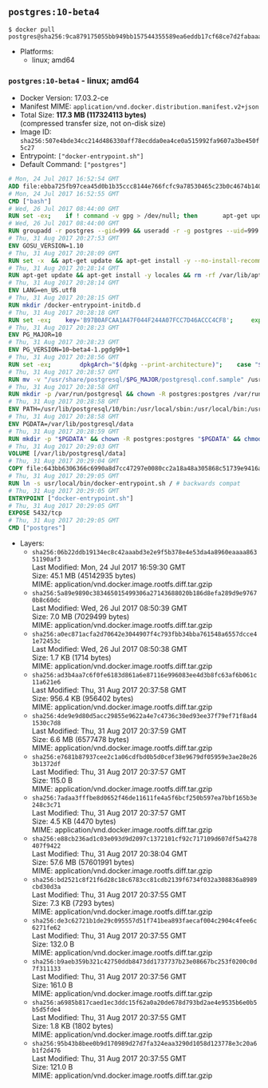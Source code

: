 ## `postgres:10-beta4`

```console
$ docker pull postgres@sha256:9ca879175055bb949bb157544355589ea6eddb17cf68ce7d2fabaaab022b82ab
```

-	Platforms:
	-	linux; amd64

### `postgres:10-beta4` - linux; amd64

-	Docker Version: 17.03.2-ce
-	Manifest MIME: `application/vnd.docker.distribution.manifest.v2+json`
-	Total Size: **117.3 MB (117324113 bytes)**  
	(compressed transfer size, not on-disk size)
-	Image ID: `sha256:507e4bde34cc214d486330aff78ecdda0ea4ce0a515992fa9607a3be450f5c27`
-	Entrypoint: `["docker-entrypoint.sh"]`
-	Default Command: `["postgres"]`

```dockerfile
# Mon, 24 Jul 2017 16:52:54 GMT
ADD file:ebba725fb97cea45d0b1b35ccc8144e766fcfc9a78530465c23b0c4674b14042 in / 
# Mon, 24 Jul 2017 16:52:55 GMT
CMD ["bash"]
# Wed, 26 Jul 2017 08:44:00 GMT
RUN set -ex; 	if ! command -v gpg > /dev/null; then 		apt-get update; 		apt-get install -y --no-install-recommends 			gnupg2 			dirmngr 		; 		rm -rf /var/lib/apt/lists/*; 	fi
# Wed, 26 Jul 2017 08:44:00 GMT
RUN groupadd -r postgres --gid=999 && useradd -r -g postgres --uid=999 postgres
# Thu, 31 Aug 2017 20:27:53 GMT
ENV GOSU_VERSION=1.10
# Thu, 31 Aug 2017 20:28:09 GMT
RUN set -x 	&& apt-get update && apt-get install -y --no-install-recommends ca-certificates wget && rm -rf /var/lib/apt/lists/* 	&& wget -O /usr/local/bin/gosu "https://github.com/tianon/gosu/releases/download/$GOSU_VERSION/gosu-$(dpkg --print-architecture)" 	&& wget -O /usr/local/bin/gosu.asc "https://github.com/tianon/gosu/releases/download/$GOSU_VERSION/gosu-$(dpkg --print-architecture).asc" 	&& export GNUPGHOME="$(mktemp -d)" 	&& gpg --keyserver ha.pool.sks-keyservers.net --recv-keys B42F6819007F00F88E364FD4036A9C25BF357DD4 	&& gpg --batch --verify /usr/local/bin/gosu.asc /usr/local/bin/gosu 	&& rm -rf "$GNUPGHOME" /usr/local/bin/gosu.asc 	&& chmod +x /usr/local/bin/gosu 	&& gosu nobody true 	&& apt-get purge -y --auto-remove ca-certificates wget
# Thu, 31 Aug 2017 20:28:14 GMT
RUN apt-get update && apt-get install -y locales && rm -rf /var/lib/apt/lists/* 	&& localedef -i en_US -c -f UTF-8 -A /usr/share/locale/locale.alias en_US.UTF-8
# Thu, 31 Aug 2017 20:28:14 GMT
ENV LANG=en_US.utf8
# Thu, 31 Aug 2017 20:28:15 GMT
RUN mkdir /docker-entrypoint-initdb.d
# Thu, 31 Aug 2017 20:28:18 GMT
RUN set -ex; 	key='B97B0AFCAA1A47F044F244A07FCC7D46ACCC4CF8'; 	export GNUPGHOME="$(mktemp -d)"; 	gpg --keyserver ha.pool.sks-keyservers.net --recv-keys "$key"; 	gpg --export "$key" > /etc/apt/trusted.gpg.d/postgres.gpg; 	rm -rf "$GNUPGHOME"; 	apt-key list
# Thu, 31 Aug 2017 20:28:23 GMT
ENV PG_MAJOR=10
# Thu, 31 Aug 2017 20:28:23 GMT
ENV PG_VERSION=10~beta4-1.pgdg90+1
# Thu, 31 Aug 2017 20:28:56 GMT
RUN set -ex; 		dpkgArch="$(dpkg --print-architecture)"; 	case "$dpkgArch" in 		amd64|i386|ppc64el) 			echo "deb http://apt.postgresql.org/pub/repos/apt/ stretch-pgdg main $PG_MAJOR" > /etc/apt/sources.list.d/pgdg.list; 			apt-get update; 			;; 		*) 			echo "deb-src http://apt.postgresql.org/pub/repos/apt/ stretch-pgdg main $PG_MAJOR" > /etc/apt/sources.list.d/pgdg.list; 						tempDir="$(mktemp -d)"; 			cd "$tempDir"; 						savedAptMark="$(apt-mark showmanual)"; 						apt-get update; 			apt-get build-dep -y 				postgresql-common pgdg-keyring 				"postgresql-$PG_MAJOR=$PG_VERSION" 			; 			DEB_BUILD_OPTIONS="nocheck parallel=$(nproc)" 				apt-get source --compile 					postgresql-common pgdg-keyring 					"postgresql-$PG_MAJOR=$PG_VERSION" 			; 						apt-mark showmanual | xargs apt-mark auto > /dev/null; 			apt-mark manual $savedAptMark; 						ls -lAFh; 			dpkg-scanpackages . > Packages; 			grep '^Package: ' Packages; 			echo "deb [ trusted=yes ] file://$tempDir ./" > /etc/apt/sources.list.d/temp.list; 			apt-get -o Acquire::GzipIndexes=false update; 			;; 	esac; 		apt-get install -y postgresql-common; 	sed -ri 's/#(create_main_cluster) .*$/\1 = false/' /etc/postgresql-common/createcluster.conf; 	apt-get install -y 		"postgresql-$PG_MAJOR=$PG_VERSION" 	; 		rm -rf /var/lib/apt/lists/*; 		if [ -n "$tempDir" ]; then 		apt-get purge -y --auto-remove; 		rm -rf "$tempDir" /etc/apt/sources.list.d/temp.list; 	fi
# Thu, 31 Aug 2017 20:28:57 GMT
RUN mv -v "/usr/share/postgresql/$PG_MAJOR/postgresql.conf.sample" /usr/share/postgresql/ 	&& ln -sv ../postgresql.conf.sample "/usr/share/postgresql/$PG_MAJOR/" 	&& sed -ri "s!^#?(listen_addresses)\s*=\s*\S+.*!\1 = '*'!" /usr/share/postgresql/postgresql.conf.sample
# Thu, 31 Aug 2017 20:28:58 GMT
RUN mkdir -p /var/run/postgresql && chown -R postgres:postgres /var/run/postgresql && chmod 2777 /var/run/postgresql
# Thu, 31 Aug 2017 20:28:58 GMT
ENV PATH=/usr/lib/postgresql/10/bin:/usr/local/sbin:/usr/local/bin:/usr/sbin:/usr/bin:/sbin:/bin
# Thu, 31 Aug 2017 20:28:58 GMT
ENV PGDATA=/var/lib/postgresql/data
# Thu, 31 Aug 2017 20:28:59 GMT
RUN mkdir -p "$PGDATA" && chown -R postgres:postgres "$PGDATA" && chmod 777 "$PGDATA" # this 777 will be replaced by 700 at runtime (allows semi-arbitrary "--user" values)
# Thu, 31 Aug 2017 20:29:03 GMT
VOLUME [/var/lib/postgresql/data]
# Thu, 31 Aug 2017 20:29:04 GMT
COPY file:643bb6306366c6990a8d7cc47297e0080cc2a18a48a305868c51739e9416a044 in /usr/local/bin/ 
# Thu, 31 Aug 2017 20:29:05 GMT
RUN ln -s usr/local/bin/docker-entrypoint.sh / # backwards compat
# Thu, 31 Aug 2017 20:29:05 GMT
ENTRYPOINT ["docker-entrypoint.sh"]
# Thu, 31 Aug 2017 20:29:05 GMT
EXPOSE 5432/tcp
# Thu, 31 Aug 2017 20:29:05 GMT
CMD ["postgres"]
```

-	Layers:
	-	`sha256:06b22ddb19134ec8c42aaabd3e2e9f5b378e4e53da4a8960eaaaa86351190af3`  
		Last Modified: Mon, 24 Jul 2017 16:59:30 GMT  
		Size: 45.1 MB (45142935 bytes)  
		MIME: application/vnd.docker.image.rootfs.diff.tar.gzip
	-	`sha256:5a89e9890c383465015499306a27143688020b186d8efa289d9e97670b8c60dc`  
		Last Modified: Wed, 26 Jul 2017 08:50:39 GMT  
		Size: 7.0 MB (7029499 bytes)  
		MIME: application/vnd.docker.image.rootfs.diff.tar.gzip
	-	`sha256:a0ec871acfa2d70642e3044907f4c793fbb34bba761548a6557dcce41e72453c`  
		Last Modified: Wed, 26 Jul 2017 08:50:38 GMT  
		Size: 1.7 KB (1714 bytes)  
		MIME: application/vnd.docker.image.rootfs.diff.tar.gzip
	-	`sha256:ad3b4aa7c6f0fe6183d861a6e87116e996083ee4d3b8fc63af6b061c11a621e6`  
		Last Modified: Thu, 31 Aug 2017 20:37:58 GMT  
		Size: 956.4 KB (956402 bytes)  
		MIME: application/vnd.docker.image.rootfs.diff.tar.gzip
	-	`sha256:4de9e9d80d5acc29855e9622a4e7c4736c30ed93ee37f79ef71f8ad41530c7d8`  
		Last Modified: Thu, 31 Aug 2017 20:37:59 GMT  
		Size: 6.6 MB (6577478 bytes)  
		MIME: application/vnd.docker.image.rootfs.diff.tar.gzip
	-	`sha256:e7681b87937cee2c1a06cdfbd0b5d0cef38e9679df05959e3ae28e263b1372df`  
		Last Modified: Thu, 31 Aug 2017 20:37:57 GMT  
		Size: 115.0 B  
		MIME: application/vnd.docker.image.rootfs.diff.tar.gzip
	-	`sha256:7adaa3fffbe8d0652f46de11611fe4a5f6bcf250b597ea7bbf165b3e248c3c71`  
		Last Modified: Thu, 31 Aug 2017 20:37:57 GMT  
		Size: 4.5 KB (4470 bytes)  
		MIME: application/vnd.docker.image.rootfs.diff.tar.gzip
	-	`sha256:e88cb236ad1c03e093d9d2097c1372101cf92c717109d607df5a4278407f9422`  
		Last Modified: Thu, 31 Aug 2017 20:38:04 GMT  
		Size: 57.6 MB (57601991 bytes)  
		MIME: application/vnd.docker.image.rootfs.diff.tar.gzip
	-	`sha256:bd2521c8f21f6d28c18c6783cc81cdb2139f6734f032a308836a8989cbd30d3a`  
		Last Modified: Thu, 31 Aug 2017 20:37:55 GMT  
		Size: 7.3 KB (7293 bytes)  
		MIME: application/vnd.docker.image.rootfs.diff.tar.gzip
	-	`sha256:de3c62721b1de29c095557d51f741bea893faecaf004c2904c4fee6c6271fe62`  
		Last Modified: Thu, 31 Aug 2017 20:37:55 GMT  
		Size: 132.0 B  
		MIME: application/vnd.docker.image.rootfs.diff.tar.gzip
	-	`sha256:b9aeb359b321c42750ddb8473dd1737737b23e08667bc253f0200c0d7f311133`  
		Last Modified: Thu, 31 Aug 2017 20:37:56 GMT  
		Size: 161.0 B  
		MIME: application/vnd.docker.image.rootfs.diff.tar.gzip
	-	`sha256:a6985b817caed1ec3ddc15f62a0a20de678d793bd2ae4e9535b6e0b5b5d5fde4`  
		Last Modified: Thu, 31 Aug 2017 20:37:55 GMT  
		Size: 1.8 KB (1802 bytes)  
		MIME: application/vnd.docker.image.rootfs.diff.tar.gzip
	-	`sha256:95b43b8bee0b9d170989d27d7fa324eaa3290d1058d123778e3c20a6b1f2d476`  
		Last Modified: Thu, 31 Aug 2017 20:37:55 GMT  
		Size: 121.0 B  
		MIME: application/vnd.docker.image.rootfs.diff.tar.gzip
